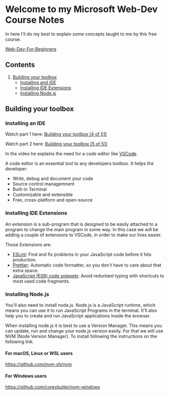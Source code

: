 # Welcome to my Microsoft Web-Dev Course Notes

In here I'll do my best to explain some concepts taught to me by this free course.

[Web-Dev-For-Beginners](https://github.com/microsoft/Web-Dev-For-Beginners/)

## Contents

1. [Building your toolbox](#building-your-toolbox)
   - [Installing and IDE](#installing-an-ide)
   - [Installing IDE Extensions](#installing-ide-extensions)
   - [Installing Node.js](#installing-nodejs)

## Building your toolbox

### Installing an IDE

Watch part 1 here: [Building your toolbox [4 of 51]](https://www.youtube.com/watch?v=69WJeXGBdxg)

Watch part 2 here: [Building your toolbox [5 of 51]](https://www.youtube.com/watch?v=9nKTxtv6D1w)

In the video he explains the need for a code editor like [VSCode](https://code.visualstudio.com).

A code editor is an essential tool to any developers toolbox. It helps the developer:

- Write, debug and document your code
- Source control managemnent
- Built-in Terminal
- Customizable and extensible
- Free, cross-platform and open-source

### Installing IDE Extensions

An extension is a sub-program that is designed to be easily attached to a program to change the main program in some way. In this case we will be adding a couple of extensions to VSCode, in order to make our lives easier.

Those Extensions are:

- [ESLint](https://marketplace.visualstudio.com/items?itemName=dbaeumer.vscode-eslint):
  Find and fix problems in your JavaScript code before it hits production.
- [Prettier](https://marketplace.visualstudio.com/items?itemName=esbenp.prettier-vscode):
  Automatic code formatter, so you don't have to care about that extra space.
- [JavaScript (ES6) code snippets](https://marketplace.visualstudio.com/items?itemName=xabikos.JavaScriptSnippets):
  Avoid reduntant typing with shortcuts to most used code fragments.

### Installing Node.js

You'll also need to install node.js. Node.js is a JavaScript runtime, which means you can use it to run JavaScript Programs in the terminal. It'll also help you to create and run JavaScript applications inside the browser.

When installing node.js it is best to use a Version Manager. This means you can update, run and change your node.js version easily. For that we will use NVM (Node Version Manager). To install following the instructions on the following link.

#### For macOS, Linux or WSL users

https://github.com/nvm-sh/nvm

#### For Windows users

https://github.com/coreybutler/nvm-windows
